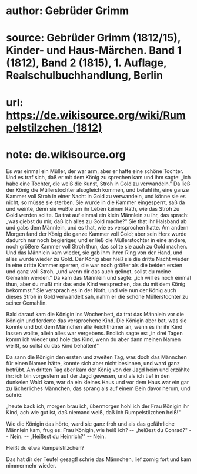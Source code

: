 # author: Gebrüder Grimm
# source: Gebrüder Grimm (1812/15), Kinder- und Haus-Märchen. Band 1 (1812), Band 2 (1815), 1. Auflage, Realschulbuchhandlung, Berlin
# url: https://de.wikisource.org/wiki/Rumpelstilzchen_(1812)
# note: de.wikisource.org

Es war einmal ein Müller, der war arm, aber er hatte eine schöne Tochter. Und es traf sich, daß er mit dem König zu sprechen kam und ihm sagte: „ich habe eine Tochter, die weiß die Kunst, Stroh in Gold zu verwandeln." Da ließ der König die Müllerstochter alsogleich kommen, und befahl ihr, eine ganze Kammer voll Stroh in einer Nacht in Gold zu verwandeln, und könne sie es nicht, so müsse sie sterben. Sie wurde in die Kammer eingesperrt, saß da und weinte, denn sie wußte um ihr Leben keinen Rath, wie das Stroh zu Gold werden sollte. Da trat auf einmal ein klein Männlein zu ihr, das sprach: „was giebst du mir, daß ich alles zu Gold mache?" Sie that ihr Halsband ab und gabs dem Männlein, und es that, wie es versprochen hatte. Am andern Morgen fand der König die ganze Kammer voll Gold; aber sein Herz wurde dadurch nur noch begieriger, und er ließ die Müllerstochter in eine andere, noch größere Kammer voll Stroh thun, das sollte sie auch zu Gold machen. Und das Männlein kam wieder, sie gab ihm ihren Ring von der Hand, und alles wurde wieder zu Gold. Der König aber hieß sie die dritte  Nacht wieder in eine dritte Kammer sperren, die war noch größer als die beiden ersten und ganz voll Stroh, „und wenn dir das auch gelingt, sollst du meine Gemahlin werden." Da kam das Männlein und sagte: „ich will es noch einmal thun, aber du mußt mir das erste Kind versprechen, das du mit dem König bekommst." Sie versprach es in der Noth, und wie nun der König auch dieses Stroh in Gold verwandelt sah, nahm er die schöne Müllerstochter zu seiner Gemahlin. 

Bald darauf kam die Königin ins Wochenbett, da trat das Männlein vor die Königin und forderte das versprochene Kind. Die Königin aber bat, was sie konnte und bot dem Männchen alle Reichthümer an, wenn es ihr ihr Kind lassen wollte, allein alles war vergebens. Endlich sagte es: „in drei Tagen komm ich wieder und hole das Kind, wenn du aber dann meinen Namen weißt, so sollst du das Kind behalten!" 

Da sann die Königin den ersten und zweiten Tag, was doch das Männchen für einen Namen hätte, konnte sich aber nicht besinnen, und ward ganz betrübt. Am dritten Tag aber kam der König von der Jagd heim und erzählte ihr: ich bin vorgestern auf der Jagd gewesen, und als ich tief in den dunkelen Wald kam, war da ein kleines Haus und vor dem  Haus war ein gar zu lächerliches Männchen, das sprang als auf einem Bein davor herum, und schrie: 

„heute back ich, morgen brau ich, übermorgen hohl ich der Frau Königin ihr Kind, ach wie gut ist, daß niemand weiß, daß ich Rumpelstilzchen heiß!" 

Wie die Königin das hörte, ward sie ganz froh und als das gefährliche Männlein kam, frug es: Frau Königin, wie heiß ich? -- „heißest du Conrad?" -- Nein. -- „Heißest du Heinrich?" -- Nein. 

Heißt du etwa Rumpelstilzchen? 

Das hat dir der Teufel gesagt! schrie das Männchen, lief zornig fort und kam nimmermehr wieder. 

